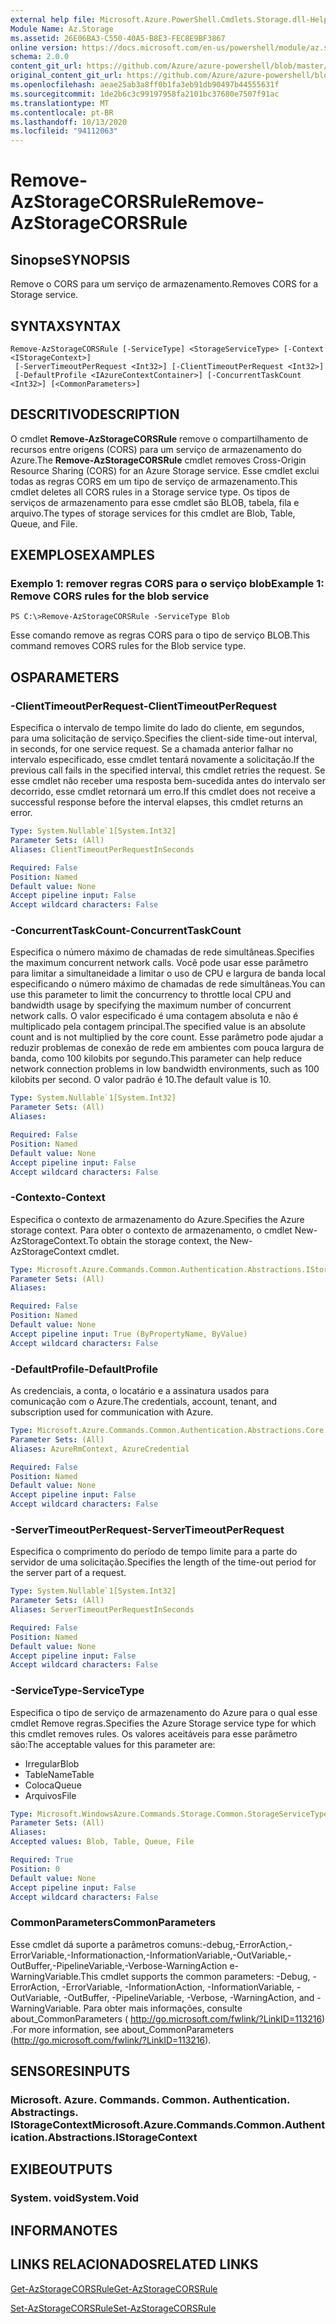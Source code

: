 ```yaml
---
external help file: Microsoft.Azure.PowerShell.Cmdlets.Storage.dll-Help.xml
Module Name: Az.Storage
ms.assetid: 26E06BA3-C550-40A5-B8E3-FEC8E9BF3867
online version: https://docs.microsoft.com/en-us/powershell/module/az.storage/remove-azstoragecorsrule
schema: 2.0.0
content_git_url: https://github.com/Azure/azure-powershell/blob/master/src/Storage/Storage.Management/help/Remove-AzStorageCORSRule.md
original_content_git_url: https://github.com/Azure/azure-powershell/blob/master/src/Storage/Storage.Management/help/Remove-AzStorageCORSRule.md
ms.openlocfilehash: aeae25ab3a8ff0b1fa3eb91db90497b44555631f
ms.sourcegitcommit: 1de2b6c3c99197958fa2101bc37680e7507f91ac
ms.translationtype: MT
ms.contentlocale: pt-BR
ms.lasthandoff: 10/13/2020
ms.locfileid: "94112063"
---
```

# <span data-ttu-id="ed97b-101">Remove-AzStorageCORSRule</span><span class="sxs-lookup"><span data-stu-id="ed97b-101">Remove-AzStorageCORSRule</span></span>

## <span data-ttu-id="ed97b-102">Sinopse</span><span class="sxs-lookup"><span data-stu-id="ed97b-102">SYNOPSIS</span></span>
<span data-ttu-id="ed97b-103">Remove o CORS para um serviço de armazenamento.</span><span class="sxs-lookup"><span data-stu-id="ed97b-103">Removes CORS for a Storage service.</span></span>

## <span data-ttu-id="ed97b-104">SYNTAX</span><span class="sxs-lookup"><span data-stu-id="ed97b-104">SYNTAX</span></span>

```
Remove-AzStorageCORSRule [-ServiceType] <StorageServiceType> [-Context <IStorageContext>]
 [-ServerTimeoutPerRequest <Int32>] [-ClientTimeoutPerRequest <Int32>]
 [-DefaultProfile <IAzureContextContainer>] [-ConcurrentTaskCount <Int32>] [<CommonParameters>]
```

## <span data-ttu-id="ed97b-105">DESCRITIVO</span><span class="sxs-lookup"><span data-stu-id="ed97b-105">DESCRIPTION</span></span>
<span data-ttu-id="ed97b-106">O cmdlet **Remove-AzStorageCORSRule** remove o compartilhamento de recursos entre origens (CORS) para um serviço de armazenamento do Azure.</span><span class="sxs-lookup"><span data-stu-id="ed97b-106">The **Remove-AzStorageCORSRule** cmdlet removes Cross-Origin Resource Sharing (CORS) for an Azure Storage service.</span></span>
<span data-ttu-id="ed97b-107">Esse cmdlet exclui todas as regras CORS em um tipo de serviço de armazenamento.</span><span class="sxs-lookup"><span data-stu-id="ed97b-107">This cmdlet deletes all CORS rules in a Storage service type.</span></span>
<span data-ttu-id="ed97b-108">Os tipos de serviços de armazenamento para esse cmdlet são BLOB, tabela, fila e arquivo.</span><span class="sxs-lookup"><span data-stu-id="ed97b-108">The types of storage services for this cmdlet are Blob, Table, Queue, and File.</span></span>

## <span data-ttu-id="ed97b-109">EXEMPLOS</span><span class="sxs-lookup"><span data-stu-id="ed97b-109">EXAMPLES</span></span>

### <span data-ttu-id="ed97b-110">Exemplo 1: remover regras CORS para o serviço blob</span><span class="sxs-lookup"><span data-stu-id="ed97b-110">Example 1: Remove CORS rules for the blob service</span></span>
```
PS C:\>Remove-AzStorageCORSRule -ServiceType Blob
```

<span data-ttu-id="ed97b-111">Esse comando remove as regras CORS para o tipo de serviço BLOB.</span><span class="sxs-lookup"><span data-stu-id="ed97b-111">This command removes CORS rules for the Blob service type.</span></span>

## <span data-ttu-id="ed97b-112">OS</span><span class="sxs-lookup"><span data-stu-id="ed97b-112">PARAMETERS</span></span>

### <span data-ttu-id="ed97b-113">-ClientTimeoutPerRequest</span><span class="sxs-lookup"><span data-stu-id="ed97b-113">-ClientTimeoutPerRequest</span></span>
<span data-ttu-id="ed97b-114">Especifica o intervalo de tempo limite do lado do cliente, em segundos, para uma solicitação de serviço.</span><span class="sxs-lookup"><span data-stu-id="ed97b-114">Specifies the client-side time-out interval, in seconds, for one service request.</span></span>
<span data-ttu-id="ed97b-115">Se a chamada anterior falhar no intervalo especificado, esse cmdlet tentará novamente a solicitação.</span><span class="sxs-lookup"><span data-stu-id="ed97b-115">If the previous call fails in the specified interval, this cmdlet retries the request.</span></span>
<span data-ttu-id="ed97b-116">Se esse cmdlet não receber uma resposta bem-sucedida antes do intervalo ser decorrido, esse cmdlet retornará um erro.</span><span class="sxs-lookup"><span data-stu-id="ed97b-116">If this cmdlet does not receive a successful response before the interval elapses, this cmdlet returns an error.</span></span>

```yaml
Type: System.Nullable`1[System.Int32]
Parameter Sets: (All)
Aliases: ClientTimeoutPerRequestInSeconds

Required: False
Position: Named
Default value: None
Accept pipeline input: False
Accept wildcard characters: False
```

### <span data-ttu-id="ed97b-117">-ConcurrentTaskCount</span><span class="sxs-lookup"><span data-stu-id="ed97b-117">-ConcurrentTaskCount</span></span>
<span data-ttu-id="ed97b-118">Especifica o número máximo de chamadas de rede simultâneas.</span><span class="sxs-lookup"><span data-stu-id="ed97b-118">Specifies the maximum concurrent network calls.</span></span>
<span data-ttu-id="ed97b-119">Você pode usar esse parâmetro para limitar a simultaneidade a limitar o uso de CPU e largura de banda local especificando o número máximo de chamadas de rede simultâneas.</span><span class="sxs-lookup"><span data-stu-id="ed97b-119">You can use this parameter to limit the concurrency to throttle local CPU and bandwidth usage by specifying the maximum number of concurrent network calls.</span></span>
<span data-ttu-id="ed97b-120">O valor especificado é uma contagem absoluta e não é multiplicado pela contagem principal.</span><span class="sxs-lookup"><span data-stu-id="ed97b-120">The specified value is an absolute count and is not multiplied by the core count.</span></span>
<span data-ttu-id="ed97b-121">Esse parâmetro pode ajudar a reduzir problemas de conexão de rede em ambientes com pouca largura de banda, como 100 kilobits por segundo.</span><span class="sxs-lookup"><span data-stu-id="ed97b-121">This parameter can help reduce network connection problems in low bandwidth environments, such as 100 kilobits per second.</span></span>
<span data-ttu-id="ed97b-122">O valor padrão é 10.</span><span class="sxs-lookup"><span data-stu-id="ed97b-122">The default value is 10.</span></span>

```yaml
Type: System.Nullable`1[System.Int32]
Parameter Sets: (All)
Aliases:

Required: False
Position: Named
Default value: None
Accept pipeline input: False
Accept wildcard characters: False
```

### <span data-ttu-id="ed97b-123">-Contexto</span><span class="sxs-lookup"><span data-stu-id="ed97b-123">-Context</span></span>
<span data-ttu-id="ed97b-124">Especifica o contexto de armazenamento do Azure.</span><span class="sxs-lookup"><span data-stu-id="ed97b-124">Specifies the Azure storage context.</span></span>
<span data-ttu-id="ed97b-125">Para obter o contexto de armazenamento, o cmdlet New-AzStorageContext.</span><span class="sxs-lookup"><span data-stu-id="ed97b-125">To obtain the storage context, the New-AzStorageContext cmdlet.</span></span>

```yaml
Type: Microsoft.Azure.Commands.Common.Authentication.Abstractions.IStorageContext
Parameter Sets: (All)
Aliases:

Required: False
Position: Named
Default value: None
Accept pipeline input: True (ByPropertyName, ByValue)
Accept wildcard characters: False
```

### <span data-ttu-id="ed97b-126">-DefaultProfile</span><span class="sxs-lookup"><span data-stu-id="ed97b-126">-DefaultProfile</span></span>
<span data-ttu-id="ed97b-127">As credenciais, a conta, o locatário e a assinatura usados para comunicação com o Azure.</span><span class="sxs-lookup"><span data-stu-id="ed97b-127">The credentials, account, tenant, and subscription used for communication with Azure.</span></span>

```yaml
Type: Microsoft.Azure.Commands.Common.Authentication.Abstractions.Core.IAzureContextContainer
Parameter Sets: (All)
Aliases: AzureRmContext, AzureCredential

Required: False
Position: Named
Default value: None
Accept pipeline input: False
Accept wildcard characters: False
```

### <span data-ttu-id="ed97b-128">-ServerTimeoutPerRequest</span><span class="sxs-lookup"><span data-stu-id="ed97b-128">-ServerTimeoutPerRequest</span></span>
<span data-ttu-id="ed97b-129">Especifica o comprimento do período de tempo limite para a parte do servidor de uma solicitação.</span><span class="sxs-lookup"><span data-stu-id="ed97b-129">Specifies the length of the time-out period for the server part of a request.</span></span>

```yaml
Type: System.Nullable`1[System.Int32]
Parameter Sets: (All)
Aliases: ServerTimeoutPerRequestInSeconds

Required: False
Position: Named
Default value: None
Accept pipeline input: False
Accept wildcard characters: False
```

### <span data-ttu-id="ed97b-130">-ServiceType</span><span class="sxs-lookup"><span data-stu-id="ed97b-130">-ServiceType</span></span>
<span data-ttu-id="ed97b-131">Especifica o tipo de serviço de armazenamento do Azure para o qual esse cmdlet Remove regras.</span><span class="sxs-lookup"><span data-stu-id="ed97b-131">Specifies the Azure Storage service type for which this cmdlet removes rules.</span></span>
<span data-ttu-id="ed97b-132">Os valores aceitáveis para esse parâmetro são:</span><span class="sxs-lookup"><span data-stu-id="ed97b-132">The acceptable values for this parameter are:</span></span>
- <span data-ttu-id="ed97b-133">Irregular</span><span class="sxs-lookup"><span data-stu-id="ed97b-133">Blob</span></span> 
- <span data-ttu-id="ed97b-134">TableName</span><span class="sxs-lookup"><span data-stu-id="ed97b-134">Table</span></span> 
- <span data-ttu-id="ed97b-135">Coloca</span><span class="sxs-lookup"><span data-stu-id="ed97b-135">Queue</span></span> 
- <span data-ttu-id="ed97b-136">Arquivos</span><span class="sxs-lookup"><span data-stu-id="ed97b-136">File</span></span>

```yaml
Type: Microsoft.WindowsAzure.Commands.Storage.Common.StorageServiceType
Parameter Sets: (All)
Aliases:
Accepted values: Blob, Table, Queue, File

Required: True
Position: 0
Default value: None
Accept pipeline input: False
Accept wildcard characters: False
```

### <span data-ttu-id="ed97b-137">CommonParameters</span><span class="sxs-lookup"><span data-stu-id="ed97b-137">CommonParameters</span></span>
<span data-ttu-id="ed97b-138">Esse cmdlet dá suporte a parâmetros comuns:-debug,-ErrorAction,-ErrorVariable,-Informationaction,-InformationVariable,-OutVariable,-OutBuffer,-PipelineVariable,-Verbose-WarningAction e-WarningVariable.</span><span class="sxs-lookup"><span data-stu-id="ed97b-138">This cmdlet supports the common parameters: -Debug, -ErrorAction, -ErrorVariable, -InformationAction, -InformationVariable, -OutVariable, -OutBuffer, -PipelineVariable, -Verbose, -WarningAction, and -WarningVariable.</span></span> <span data-ttu-id="ed97b-139">Para obter mais informações, consulte about_CommonParameters ( http://go.microsoft.com/fwlink/?LinkID=113216) .</span><span class="sxs-lookup"><span data-stu-id="ed97b-139">For more information, see about_CommonParameters (http://go.microsoft.com/fwlink/?LinkID=113216).</span></span>

## <span data-ttu-id="ed97b-140">SENSORES</span><span class="sxs-lookup"><span data-stu-id="ed97b-140">INPUTS</span></span>

### <span data-ttu-id="ed97b-141">Microsoft. Azure. Commands. Common. Authentication. Abstractings. IStorageContext</span><span class="sxs-lookup"><span data-stu-id="ed97b-141">Microsoft.Azure.Commands.Common.Authentication.Abstractions.IStorageContext</span></span>

## <span data-ttu-id="ed97b-142">EXIBE</span><span class="sxs-lookup"><span data-stu-id="ed97b-142">OUTPUTS</span></span>

### <span data-ttu-id="ed97b-143">System. void</span><span class="sxs-lookup"><span data-stu-id="ed97b-143">System.Void</span></span>

## <span data-ttu-id="ed97b-144">INFORMA</span><span class="sxs-lookup"><span data-stu-id="ed97b-144">NOTES</span></span>

## <span data-ttu-id="ed97b-145">LINKS RELACIONADOS</span><span class="sxs-lookup"><span data-stu-id="ed97b-145">RELATED LINKS</span></span>

[<span data-ttu-id="ed97b-146">Get-AzStorageCORSRule</span><span class="sxs-lookup"><span data-stu-id="ed97b-146">Get-AzStorageCORSRule</span></span>](./Get-AzStorageCORSRule.md)

[<span data-ttu-id="ed97b-147">Set-AzStorageCORSRule</span><span class="sxs-lookup"><span data-stu-id="ed97b-147">Set-AzStorageCORSRule</span></span>](./Set-AzStorageCORSRule.md)


